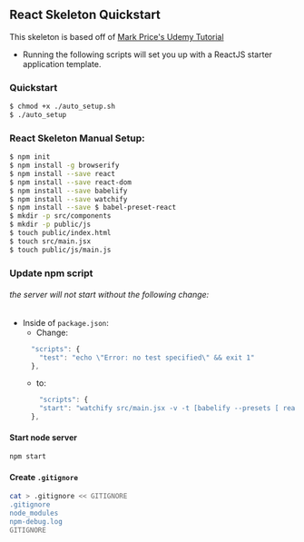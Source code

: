 ## React Skeleton Quickstart
This skeleton is based off of [Mark Price's Udemy Tutorial](https://www.udemy.com/react-flux/learn)
- Running the following scripts will set you up with a ReactJS starter application template.

### Quickstart
```bash
$ chmod +x ./auto_setup.sh
$ ./auto_setup
```

### React Skeleton Manual Setup:
  ```bash
  $ npm init
  $ npm install -g browserify
  $ npm install --save react
  $ npm install --save react-dom
  $ npm install --save babelify
  $ npm install --save watchify
  $ npm install --save $ babel-preset-react
  $ mkdir -p src/components
  $ mkdir -p public/js
  $ touch public/index.html
  $ touch src/main.jsx
  $ touch public/js/main.js
  ```



### Update npm script
###### the server will not start without the following change:
- Inside of <code>package.json</code>:
  - Change:
  ```javascript
    "scripts": {
      "test": "echo \"Error: no test specified\" && exit 1"
    },
  ```
  - to:
  ```javascript
      "scripts": {
      "start": "watchify src/main.jsx -v -t [babelify --presets [ react ] ] -o public/js/main.js"
    },
  ```


#### Start node server
  ```bash
  npm start
  ```

#### Create <code>.gitignore</code>
  ```bash
  cat > .gitignore << GITIGNORE
  .gitignore
  node_modules
  npm-debug.log
  GITIGNORE
  ```
